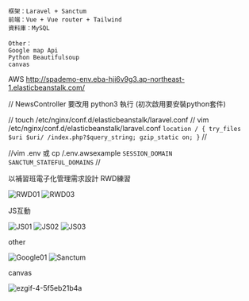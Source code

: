 
    框架：Laravel + Sanctum 
	前端：Vue + Vue router + Tailwind
	資料庫：MySQL

	Other：
	Google map Api
	Python Beautifulsoup
    canvas

AWS
http://spademo-env.eba-hji6v9g3.ap-northeast-1.elasticbeanstalk.com/

// NewsController 要改用 python3 執行 (初次啟用要安裝python套件)

// touch /etc/nginx/conf.d/elasticbeanstalk/laravel.conf
// vim /etc/nginx/conf.d/elasticbeanstalk/laravel.conf
`location / {
      try_files $uri $uri/ /index.php?$query_string;
      gzip_static on;
}`
//

//vim .env 或 cp /.env.awsexample
`SESSION_DOMAIN
SANCTUM_STATEFUL_DOMAINS`
//


以補習班電子化管理需求設計
RWD練習

![RWD01](https://user-images.githubusercontent.com/71909860/153897173-4e03033b-cb2f-49bf-830c-923cd8dd9cda.gif)
![RWD03](https://user-images.githubusercontent.com/71909860/153897899-f791c22f-ca76-4fb4-8ac9-1a60939ddc4a.gif)

JS互動

![JS01](https://user-images.githubusercontent.com/71909860/153900602-d6cace6c-7a90-4ff5-b036-2cd9a4e016a7.gif)
![JS02](https://user-images.githubusercontent.com/71909860/153900609-27566e79-6731-41d9-9b0e-236a9e0ba90e.gif)
![JS03](https://user-images.githubusercontent.com/71909860/153900607-df9ecd9d-cdf5-4478-ad8c-efb05bec1643.gif)

other

![Google01](https://user-images.githubusercontent.com/71909860/153901271-21919f14-a1c0-4bc6-919a-305227e51ea3.gif)
![Sanctum](https://user-images.githubusercontent.com/71909860/153901275-6529cd43-b68b-4b63-9404-9bb6d37379a3.gif)

canvas

![ezgif-4-5f5eb21b4a](https://user-images.githubusercontent.com/71909860/156612645-2a6d909a-df32-420d-9744-5b38ebe477e8.gif)
